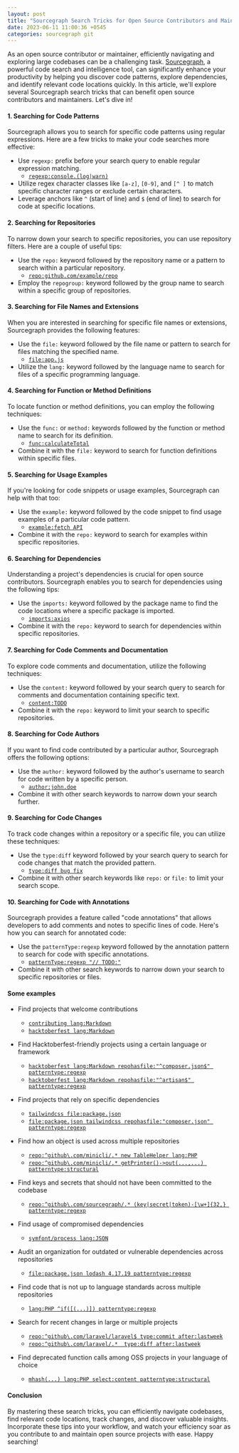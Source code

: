```yaml
---
layout: post
title: "Sourcegraph Search Tricks for Open Source Contributors and Maintainers"
date: 2023-06-11 11:00:36 +0545
categories: sourcegraph git
---
```


As an open source contributor or maintainer, efficiently navigating and exploring large codebases can be a challenging task. [Sourcegraph](https://about.sourcegraph.com/), a powerful code search and intelligence tool, can significantly enhance your productivity by helping you discover code patterns, explore dependencies, and identify relevant code locations quickly. In this article, we'll explore several Sourcegraph search tricks that can benefit open source contributors and maintainers. Let's dive in!

#### 1. Searching for Code Patterns

Sourcegraph allows you to search for specific code patterns using regular expressions. Here are a few tricks to make your code searches more effective:

- Use `regexp:` prefix before your search query to enable regular expression matching.
  - [`regexp:console.(log|warn)`](https://sourcegraph.com/search?q=regexp%3Aconsole.(log%7Cwarn))
- Utilize regex character classes like `[a-z]`, `[0-9]`, and `[^ ]` to match specific character ranges or exclude certain characters.
- Leverage anchors like `^` (start of line) and `$` (end of line) to search for code at specific locations.
 
#### 2. Searching for Repositories

To narrow down your search to specific repositories, you can use repository filters. Here are a couple of useful tips:

- Use the `repo:` keyword followed by the repository name or a pattern to search within a particular repository.
  - [`repo:github.com/example/repo`](https://sourcegraph.com/search?q=repo%3Agithub.com%2Fexample%2Frepo)
- Employ the `repogroup:` keyword followed by the group name to search within a specific group of repositories.

#### 3. Searching for File Names and Extensions

When you are interested in searching for specific file names or extensions, Sourcegraph provides the following features:

- Use the `file:` keyword followed by the file name or pattern to search for files matching the specified name.
   - [`file:app.js`](https://sourcegraph.com/search?q=file%3Aapp.js)
- Utilize the `lang:` keyword followed by the language name to search for files of a specific programming language.

#### 4. Searching for Function or Method Definitions

To locate function or method definitions, you can employ the following techniques:

- Use the `func:` or `method:` keywords followed by the function or method name to search for its definition.
   - [`func:calculateTotal`](https://sourcegraph.com/search?q=func%3AcalculateTotal)
- Combine it with the `file:` keyword to search for function definitions within specific files.

#### 5. Searching for Usage Examples

If you're looking for code snippets or usage examples, Sourcegraph can help with that too:

- Use the `example:` keyword followed by the code snippet to find usage examples of a particular code pattern.
   - [`example:fetch API`](https://sourcegraph.com/search?q=example%3Afetch+API)
- Combine it with the `repo:` keyword to search for examples within specific repositories.

#### 6. Searching for Dependencies

Understanding a project's dependencies is crucial for open source contributors. Sourcegraph enables you to search for dependencies using the following tips:

- Use the `imports:` keyword followed by the package name to find the code locations where a specific package is imported.
   - [`imports:axios`](https://sourcegraph.com/search?q=imports%3Aaxios)
- Combine it with the `repo:` keyword to search for dependencies within specific repositories.

#### 7. Searching for Code Comments and Documentation

To explore code comments and documentation, utilize the following techniques:

- Use the `content:` keyword followed by your search query to search for comments and documentation containing specific text.
   - [`content:TODO`](https://sourcegraph.com/search?q=content%3ATODO)
- Combine it with the `repo:` keyword to limit your search to specific repositories.

#### 8. Searching for Code Authors

If you want to find code contributed by a particular author, Sourcegraph offers the following options:

- Use the `author:` keyword followed by the author's username to search for code written by a specific person.
   - [`author:john.doe`](https://sourcegraph.com/search?q=author%3Ajohn.doe)
- Combine it with other search keywords to narrow down your search further.

#### 9. Searching for Code Changes

To track code changes within a repository or a specific file, you can utilize these techniques:

- Use the `type:diff` keyword followed by your search query to search for code changes that match the provided pattern.
   - [`type:diff bug fix`](https://sourcegraph.com/search?q=type%3Adiff+bug+fix)
- Combine it with other search keywords like `repo:` or `file:` to limit your search scope.

#### 10. Searching for Code with Annotations

Sourcegraph provides a feature called "code annotations" that allows developers to add comments and notes to specific lines of code. Here's how you can search for annotated code:

- Use the `patternType:regexp` keyword followed by the annotation pattern to search for code with specific annotations.
    - [`patternType:regexp "// TODO:"`](https://sourcegraph.com/search?q=patternType%3Aregexp+%22%2F%2F+TODO%3A%22)
- Combine it with other search keywords to narrow down your search to specific repositories or files.

#### Some examples
- Find projects that welcome contributions
  - [`contributing lang:Markdown`](https://sourcegraph.com/search?q=context:global+contributing+lang:Markdown+&patternType=literal)
  - [`hacktoberfest lang:Markdown`](https://sourcegraph.com/search?q=context:global+hacktoberfest+lang:Markdown+&patternType=literal)

- Find Hacktoberfest-friendly projects using a certain language or framework
  - [`hacktoberfest lang:Markdown repohasfile:"^composer.json$" patterntype:regexp`](https://sourcegraph.com/search?q=context:global+hacktoberfest+lang:Markdown+repohasfile:%22%5Ecomposer.json%24%22&patternType=regexp)
  - [`hacktoberfest lang:Markdown repohasfile:"^artisan$" patterntype:regexp`](https://sourcegraph.com/search?q=context:global+hacktoberfest+lang:Markdown+repohasfile:%22artisan%22&patternType=regexp)

- Find projects that rely on specific dependencies
  - [`tailwindcss file:package.json`](https://sourcegraph.com/search?q=context:global+file:package.json+tailwindcss&patternType=literal)
  - [`file:package.json tailwindcss repohasfile:"composer.json" patterntype:regexp`](https://sourcegraph.com/search?q=context:global+file:package.json+tailwindcss+repohasfile:%22composer.json%22&patternType=regexp)

- Find how an object is used across multiple repositories
  - [`repo:^github\.com/minicli/.* new TableHelper lang:PHP`](https://sourcegraph.com/search?q=context:global+repo:%5Egithub%5C.com/minicli/.*+new+TableHelper+lang:PHP&patternType=literal)
  - [`repo:^github\.com/minicli/.* getPrinter()->out(...,...) patterntype:structural`](https://sourcegraph.com/search?q=context%3Aglobal+repo%3A%5Egithub%5C.com%2Fminicli%2F.*+getPrinter%28%29-%3Eout%28...%2C...%29&patternType=structural&groupBy=repo)

- Find keys and secrets that should not have been committed to the codebase
  - [`repo:^github\.com/sourcegraph/.* (key|secret|token)-[\w+]{32,} patterntype:regexp`](https://sourcegraph.com/search?q=context:global+repo:%5Egithub%5C.com/sourcegraph/.*+%28key%7Csecret%7Ctoken%29-%5B%5Cw%2B%5D%7B32%2C%7D&patternType=regexp)

- Find usage of compromised dependencies
  - [`symfont/process lang:JSON`](https://sourcegraph.com/search?q=context:global+symfont/process+lang:JSON+&patternType=literal)

- Audit an organization for outdated or vulnerable dependencies across repositories
  - [`file:package.json lodash 4.17.19 patterntype:regexp`](https://sourcegraph.com/search?q=context:global+file:package.json+lodash+4.17.19&patternType=regexp)

- Find code that is not up to language standards across multiple repositories
  - [`lang:PHP ^if([(...)]) patterntype:regexp`](https://sourcegraph.com/search?q=context:global+lang:PHP+%5Eif%28%5B%28...%29%5D%29&patternType=regexp)

- Search for recent changes in large or multiple projects
  - [`repo:^github\.com/laravel/laravel$ type:commit after:lastweek`](https://sourcegraph.com/search?q=context%3Aglobal+repo%3A%5Egithub%5C.com%2Flaravel%2Flaravel%24+type%3Acommit+after%3Alastweek&groupBy=author)
  - [`repo:^github\.com/laravel/.*  type:diff after:lastweek`](https://sourcegraph.com/search?q=context:global+repo:%5Egithub%5C.com/laravel/.*++type:diff+after:lastweek&patternType=literal)

- Find deprecated function calls among OSS projects in your language of choice
  - [`mhash(...) lang:PHP select:content patterntype:structural`](https://sourcegraph.com/search?q=context:global+mhash%28...%29+lang:PHP+select:content&patternType=structural)



#### Conclusion

By mastering these search tricks, you can efficiently navigate codebases, find relevant code locations, track changes, and discover valuable insights. Incorporate these tips into your workflow, and watch your efficiency soar as you contribute to and maintain open source projects with ease. Happy searching!
